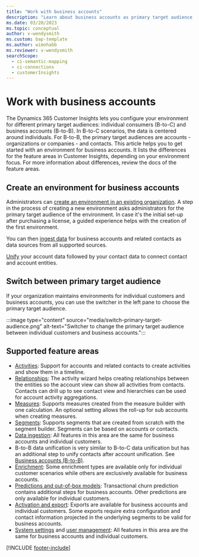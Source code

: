```yaml
---
title: "Work with business accounts"
description: "Learn about business accounts as primary target audience in Dynamics 365 Customer Insights."
ms.date: 03/20/2023
ms.topic: conceptual
author: v-wendysmith
ms.custom: bap-template
ms.author: wimohabb
ms.reviewer: v-wendysmith
searchScope: 
  - ci-semantic-mapping
  - ci-connections
  - customerInsights
---
```


# Work with business accounts

The Dynamics 365 Customer Insights lets you configure your environment for different primary target audiences: individual consumers (B-to-C) and business accounts (B-to-B). In B-to-C scenarios, the data is centered around individuals. For B-to-B, the primary target audiences are accounts - organizations or companies - and contacts. This article helps you to get started with an environment for business accounts. It lists the differences for the feature areas in Customer Insights, depending on your environment focus. For more information about differences, review the docs of the feature areas. 

## Create an environment for business accounts

Administrators can [create an environment in an existing organization](create-environment.md). A step in the process of creating a new environment asks administrators for the primary target audience of the environment. In case it's the initial set-up after purchasing a license, a guided experience helps with the creation of the first environment.

You can then [ingest data](data-sources.md) for business accounts and related contacts as data sources from all supported sources.

 [Unify](data-unification.md) your account data followed by your contact data to connect contact and account entities.

## Switch between primary target audience

If your organization maintains environments for individual customers and business accounts, you can use the switcher in the left pane to choose the primary target audience.

:::image type="content" source="media/switch-primary-target-audience.png" alt-text="Switcher to change the primary target audience between individual customers and business accounts.":::

## Supported feature areas

- [Activities](activities.md): Support for accounts and related contacts to create activities and show them in a timeline.
- [Relationships](relationships.md): The activity wizard helps creating relationships between the entities so the account view can show all activities from contacts. Contacts can drill up to see contact view and hierarchies can be used for account activity aggregations.
- [Measures](measures.md): Supports measures created from the measure builder with one calculation. An optional setting allows the roll-up for sub accounts when creating measures.
- [Segments](segments.md): Supports segments that are created from scratch with the segment builder. Segments can be based on accounts or contacts.
- [Data ingestion](data-sources.md): All features in this area are the same for business accounts and individual customers.
- B-to-B data unification is very similar to B-to-C data unification but has an additional step to unify contacts after account unification. See [Business accounts (B-to-B)](data-unification.md).
- [Enrichment](enrichment-hub.md): Some enrichment types are available only for individual customer scenarios while others are exclusively available for business accounts.
- [Predictions and out-of-box models](predictions-overview.md): Transactional churn prediction contains additional steps for business accounts. Other predictions are only available for individual customers.
- [Activation and export](export-manage.md): Exports are available for business accounts and individual customers. Some exports require extra configuration and contact information projected in the underlying segments to be valid for business accounts.
- [System settings](system.md) and [user management](permissions.md): All features in this area are the same for business accounts and individual customers.

[!INCLUDE [footer-include](includes/footer-banner.md)]
